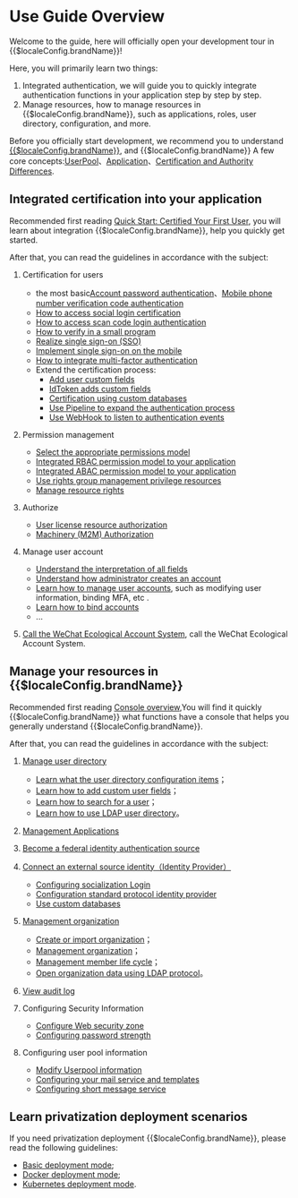 # Use Guide Overview

<LastUpdated/>

Welcome to the guide, here will officially open your development tour in {{$localeConfig.brandName}}!

Here, you will primarily learn two things:

1. Integrated authentication, we will guide you to quickly integrate authentication functions in your application step by step by step.
2. Manage resources, how to manage resources in {{$localeConfig.brandName}}, such as applications, roles, user directory, configuration, and more.

Before you officially start development, we recommend you to understand [{{$localeConfig.brandName}}](/concepts/), and {{$localeConfig.brandName}} A few core concepts:[UserPool](/concepts/user-pool.md)、[Application](/concepts/application.md)、[Certification and Authority Differences](/concepts/authentication-vs-authorization.md).

## Integrated certification into your application

Recommended first reading [Quick Start: Certified Your First User](/guides/basics/authenticate-first-user/), you will learn about integration {{$localeConfig.brandName}}, help you quickly get started.

After that, you can read the guidelines in accordance with the subject:

1. Certification for users
   - the most basic[Account password authentication](./authentication/basic/password/README.md)、[Mobile phone number verification code authentication](./authentication/basic/sms/README.md)
   - [How to access social login certification](/guides/authentication/social/)
   - [How to access scan code login authentication](/guides/authentication/qrcode/use-self-build-app/overview.md)
   - [How to verify in a small program](/guides/authentication/wechat-mini-program/)
   - [Realize single sign-on (SSO)](/guides/authentication/sso/)
   - [Implement single sign-on on the mobile](/guides/authentication/mobile-sso/)
   - [How to integrate multi-factor authentication](/guides/authentication/mfa/)
   - Extend the certification process:
     - [Add user custom fields](/guides/authentication/extensibility/user-defined-field/)
     - [IdToken adds custom fields](/guides/authentication/extensibility/customize-id-token.md)
     - [Certification using custom databases](/guides/authentication/extensibility/database-connection.md)
     - [Use Pipeline to expand the authentication process](/guides/authentication/extensibility/pipeline.md)
     - [Use WebHook to listen to authentication events](/guides/authentication/extensibility/webhook.md)
2. Permission management
   - [Select the appropriate permissions model](/guides/access-control/choose-the-right-access-control-model.md)
   - [Integrated RBAC permission model to your application](/guides/access-control/rbac.md)
   - [Integrated ABAC permission model to your application](/guides/access-control/abac.md)
   - [Use rights group management privilege resources](/guides/access-control/resource-group.md)
   - [Manage resource rights](/guides/access-control/resource-acl.md)
3. Authorize

   - [User license resource authorization](/guides/authorization/user-consent-authz.md)
   - [Machinery (M2M) Authorization](/guides/authorization/m2m-authz.md)

4. Manage user account

   - [Understand the interpretation of all fields](/guides/user/user-profile.md)
   - [Understand how administrator creates an account](/guides/user/create-user/)
   - [Learn how to manage user accounts](/guides/user/manage-profile.md), such as modifying user information, binding MFA, etc .
   - [Learn how to bind accounts](/guides/user/bind-social-account.md)
   - ...

5. [Call the WeChat Ecological Account System](/guides/wechat-ecosystem/), call the WeChat Ecological Account System.

## Manage your resources in {{$localeConfig.brandName}}

Recommended first reading [Console overview](/guides/basics/console/),You will find it quickly {{$localeConfig.brandName}} what functions have a console that helps you generally understand {{$localeConfig.brandName}}.

After that, you can read the guidelines in accordance with the subject:

1. [Manage user directory](/guides/users/)

   - [Learn what the user directory configuration items](/guides/users/settings.md)；
   - [Learn how to add custom user fields](/guides/users/user-defined-field/)；
   - [Learn how to search for a user](/guides/users/search.md)；
   - [Learn how to use LDAP user directory](/guides/users/ldap-user-directory.md)。

2. [Management Applications](/guides/app/)
3. [Become a federal identity authentication source](/guides/federation/)
4. [Connect an external source identity（Identity Provider）](/guides/connections/)

   - [Configuring socialization Login](/guides/connections/social.md)
   - [Configuration standard protocol identity provider](/guides/connections/enterprise.md)
   - [Use custom databases](/guides/database-connection/overview.md)

5. [Management organization](/guides/org/)

   - [Create or import organization](/guides/org/create-or-import-org/README.md)；
   - [Management organization](/guides/org/manage-org/README.md)；
   - [Management member life cycle](/guides/org/staff-life-cycle-management/README.md)；
   - [Open organization data using LDAP protocol](/guides/org/ldap-user-directory/README.md)。

6. [View audit log](/guides/audit/)
7. Configuring Security Information

   - [Configure Web security zone](/guides/security/config-domain.md)
   - [Configuring password strength](/guides/security/config-password.md)

8. Configuring user pool information
   - [Modify Userpool information](/guides/userpool-config/basic-config.md)
   - [Configuring your mail service and templates](/guides/userpool-config/email/)
   - [Configuring short message service](/guides/userpool-config/sms/)

## Learn privatization deployment scenarios

If you need privatization deployment {{$localeConfig.brandName}}, please read the following guidelines:

- [Basic deployment mode](/guides/deployment/bare-metal.md);
- [Docker deployment mode](/guides/deployment/docker-compose.md);
- [Kubernetes deployment mode](/guides/deployment/kubernetes.md).
